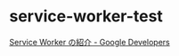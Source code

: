# service-worker-test

[Service Worker の紹介 - Google Developers](https://developers.google.com/web/fundamentals/primers/service-workers/?hl=ja)
